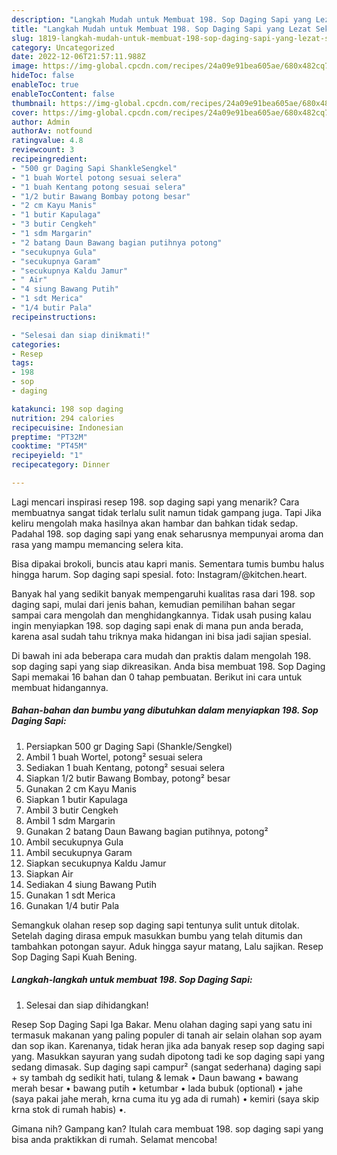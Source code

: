 ```yaml
---
description: "Langkah Mudah untuk Membuat 198. Sop Daging Sapi yang Lezat Sekali"
title: "Langkah Mudah untuk Membuat 198. Sop Daging Sapi yang Lezat Sekali"
slug: 1819-langkah-mudah-untuk-membuat-198-sop-daging-sapi-yang-lezat-sekali
category: Uncategorized
date: 2022-12-06T21:57:11.988Z
image: https://img-global.cpcdn.com/recipes/24a09e91bea605ae/680x482cq70/198-sop-daging-sapi-foto-resep-utama.jpg
hideToc: false
enableToc: true
enableTocContent: false
thumbnail: https://img-global.cpcdn.com/recipes/24a09e91bea605ae/680x482cq70/198-sop-daging-sapi-foto-resep-utama.jpg
cover: https://img-global.cpcdn.com/recipes/24a09e91bea605ae/680x482cq70/198-sop-daging-sapi-foto-resep-utama.jpg
author: Admin
authorAv: notfound
ratingvalue: 4.8
reviewcount: 3
recipeingredient:
- "500 gr Daging Sapi ShankleSengkel"
- "1 buah Wortel potong sesuai selera"
- "1 buah Kentang potong sesuai selera"
- "1/2 butir Bawang Bombay potong besar"
- "2 cm Kayu Manis"
- "1 butir Kapulaga"
- "3 butir Cengkeh"
- "1 sdm Margarin"
- "2 batang Daun Bawang bagian putihnya potong"
- "secukupnya Gula"
- "secukupnya Garam"
- "secukupnya Kaldu Jamur"
- " Air"
- "4 siung Bawang Putih"
- "1 sdt Merica"
- "1/4 butir Pala"
recipeinstructions:

- "Selesai dan siap dinikmati!"
categories:
- Resep
tags:
- 198
- sop
- daging

katakunci: 198 sop daging 
nutrition: 294 calories
recipecuisine: Indonesian
preptime: "PT32M"
cooktime: "PT45M"
recipeyield: "1"
recipecategory: Dinner

---
```



Lagi mencari inspirasi resep 198. sop daging sapi yang menarik? Cara membuatnya sangat tidak terlalu sulit namun tidak gampang juga. Tapi Jika keliru mengolah maka hasilnya akan hambar dan bahkan tidak sedap. Padahal 198. sop daging sapi yang enak seharusnya mempunyai aroma dan rasa yang mampu memancing selera kita.


Bisa dipakai brokoli, buncis atau kapri manis. Sementara tumis bumbu halus hingga harum. Sop daging sapi spesial. foto: Instagram/@kitchen.heart.

Banyak hal yang sedikit banyak mempengaruhi kualitas rasa dari 198. sop daging sapi, mulai dari jenis bahan, kemudian pemilihan bahan segar sampai cara mengolah dan menghidangkannya. Tidak usah pusing kalau ingin menyiapkan 198. sop daging sapi enak di mana pun anda berada, karena asal sudah tahu triknya maka hidangan ini bisa jadi sajian spesial.


Di bawah ini ada beberapa cara mudah dan praktis dalam mengolah 198. sop daging sapi yang siap dikreasikan. Anda bisa membuat 198. Sop Daging Sapi memakai 16 bahan dan 0 tahap pembuatan. Berikut ini cara untuk membuat hidangannya.

<!--inarticleads1-->

##### Bahan-bahan dan bumbu yang dibutuhkan dalam menyiapkan 198. Sop Daging Sapi:

1. Persiapkan 500 gr Daging Sapi (Shankle/Sengkel)
1. Ambil 1 buah Wortel, potong² sesuai selera
1. Sediakan 1 buah Kentang, potong² sesuai selera
1. Siapkan 1/2 butir Bawang Bombay, potong² besar
1. Gunakan 2 cm Kayu Manis
1. Siapkan 1 butir Kapulaga
1. Ambil 3 butir Cengkeh
1. Ambil 1 sdm Margarin
1. Gunakan 2 batang Daun Bawang bagian putihnya, potong²
1. Ambil secukupnya Gula
1. Ambil secukupnya Garam
1. Siapkan secukupnya Kaldu Jamur
1. Siapkan  Air
1. Sediakan 4 siung Bawang Putih
1. Gunakan 1 sdt Merica
1. Gunakan 1/4 butir Pala


Semangkuk olahan resep sop daging sapi tentunya sulit untuk ditolak. Setelah daging dirasa empuk masukkan bumbu yang telah ditumis dan tambahkan potongan sayur. Aduk hingga sayur matang, Lalu sajikan. Resep Sop Daging Sapi Kuah Bening. 

<!--inarticleads2-->

##### Langkah-langkah untuk membuat 198. Sop Daging Sapi:


1. Selesai dan siap dihidangkan!

Resep Sop Daging Sapi Iga Bakar. Menu olahan daging sapi yang satu ini termasuk makanan yang paling populer di tanah air selain olahan sop ayam dan sop ikan. Karenanya, tidak heran jika ada banyak resep sop daging sapi yang. Masukkan sayuran yang sudah dipotong tadi ke sop daging sapi yang sedang dimasak. Sup daging sapi campur² (sangat sederhana) daging sapi + sy tambah dg sedikit hati, tulang &amp; lemak • Daun bawang • bawang merah besar • bawang putih • ketumbar • lada bubuk (optional) • jahe (saya pakai jahe merah, krna cuma itu yg ada di rumah) • kemiri (saya skip krna stok di rumah habis) •. 

Gimana nih? Gampang kan? Itulah cara membuat 198. sop daging sapi yang bisa anda praktikkan di rumah. Selamat mencoba!
